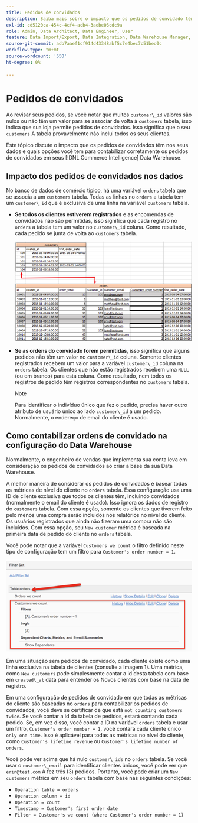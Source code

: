 ```yaml
---
title: Pedidos de convidados
description: Saiba mais sobre o impacto que os pedidos de convidado têm nos seus dados e quais opções você tem para contabilizar corretamente os pedidos de convidado em seus [!DNL Commerce Intelligence] Data Warehouse.
exl-id: cd5120ca-454c-4cf4-acb4-3aebe06cdc9a
role: Admin, Data Architect, Data Engineer, User
feature: Data Import/Export, Data Integration, Data Warehouse Manager, Commerce Tables
source-git-commit: adb7aaef1cf914d43348abf5c7e4bec7c51bed0c
workflow-type: tm+mt
source-wordcount: '550'
ht-degree: 0%

---
```


# Pedidos de convidados

Ao revisar seus pedidos, se você notar que muitos `customer\_id` valores são nulos ou não têm um valor para se associar de volta à `customers` tabela, isso indica que sua loja permite pedidos de convidados. Isso significa que o seu `customers` A tabela provavelmente não inclui todos os seus clientes.

Este tópico discute o impacto que os pedidos de convidados têm nos seus dados e quais opções você tem para contabilizar corretamente os pedidos de convidados em seus [!DNL Commerce Intelligence] Data Warehouse.

## Impacto dos pedidos de convidados nos dados

No banco de dados de comércio típico, há uma variável `orders` tabela que se associa a um `customers` tabela. Todas as linhas no `orders` a tabela tem um `customer\_id` que é exclusiva de uma linha na variável `customers` tabela.

* **Se todos os clientes estiverem registrados** e as encomendas de convidados não são permitidas, isso significa que cada registro no `orders` a tabela tem um valor no `customer\_id` coluna. Como resultado, cada pedido se junta de volta ao `customers` tabela.

  ![](../../assets/guest-orders-4.png)

* **Se as ordens do convidado forem permitidas**, isso significa que alguns pedidos não têm um valor no `customer\_id` coluna. Somente clientes registrados recebem um valor para a variável `customer\_id` coluna na `orders` tabela. Os clientes que não estão registrados recebem uma `NULL` (ou em branco) para esta coluna. Como resultado, nem todos os registros de pedido têm registros correspondentes no `customers` tabela.

  >[!NOTE]
  >
  >Para identificar o indivíduo único que fez o pedido, precisa haver outro atributo de usuário único ao lado `customer\_id` a um pedido. Normalmente, o endereço de email do cliente é usado.

## Como contabilizar ordens de convidado na configuração do Data Warehouse

Normalmente, o engenheiro de vendas que implementa sua conta leva em consideração os pedidos de convidados ao criar a base da sua Data Warehouse.

A melhor maneira de considerar os pedidos de convidados é basear todas as métricas de nível do cliente no `orders` tabela. Essa configuração usa uma ID de cliente exclusiva que todos os clientes têm, incluindo convidados (normalmente o email do cliente é usado). Isso ignora os dados de registro do `customers` tabela. Com essa opção, somente os clientes que tiverem feito pelo menos uma compra serão incluídos nos relatórios no nível do cliente. Os usuários registrados que ainda não fizeram uma compra não são incluídos. Com essa opção, seu `New customer` métrica é baseada na primeira data de pedido do cliente no `orders` tabela.

Você pode notar que a variável `Customers we count` o filtro definido neste tipo de configuração tem um filtro para `Customer's order number = 1`.

![](../../assets/guest-orders-filter-set.png)

Em uma situação sem pedidos de convidado, cada cliente existe como uma linha exclusiva na tabela de clientes (consulte a Imagem 1). Uma métrica, como `New customers` pode simplesmente contar a id desta tabela com base em `created\_at` data para entender os Novos clientes com base na data de registro.

Em uma configuração de pedidos de convidado em que todas as métricas do cliente são baseadas no `orders` para contabilizar os pedidos de convidados, você deve se certificar de que está `not counting customers twice`. Se você contar a id da tabela de pedidos, estará contando cada pedido. Se, em vez disso, você contar a ID na variável `orders` tabela e usar um filtro, `Customer's order number = 1`, você contará cada cliente único `only one time`. Isso é aplicável para todas as métricas no nível do cliente, como `Customer's lifetime revenue` ou `Customer's lifetime number of orders`.

Você pode ver acima que há nulo `customer\_ids` no `orders` tabela. Se você usar o `customer\_email` para identificar clientes únicos, você pode ver que `erin@test.com` A fez três (3) pedidos. Portanto, você pode criar um `New customers` métrica em seu `orders` tabela com base nas seguintes condições:

* `Operation table = orders`
* `Operation column = id`
* `Operation = count`
* `Timestamp = Customer's first order date`
* `Filter = Customer's we count (where Customer's order number = 1)`
